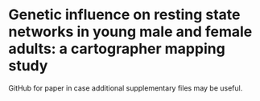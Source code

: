 # Genetic influence on resting state networks in young male and female adults: a cartographer mapping study
GitHub for paper in case additional supplementary files may be useful. 
